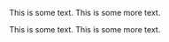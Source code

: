This is some text.
This is some more text.
<!-- This is a comment.
     This is more of the same comment.
<html>
This is still part of the comment
and should not be wrapped.
</html>
     This is yet more of the same comment.
     This is the last of the comment.
-->
This is some text.
This is some more text.
